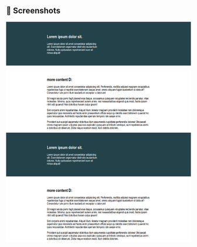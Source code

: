 ## 📸 Screenshots

<p align="center">
  <img src="./screenshots/desktop-screenshot.png" alt="Desktop Screenshot" height="300px" style="margin-right: 10px;" />
  <img src="./screenshots/mobile-screenshot.png" alt="Mobile Screenshot" height="300px" />
</p>
